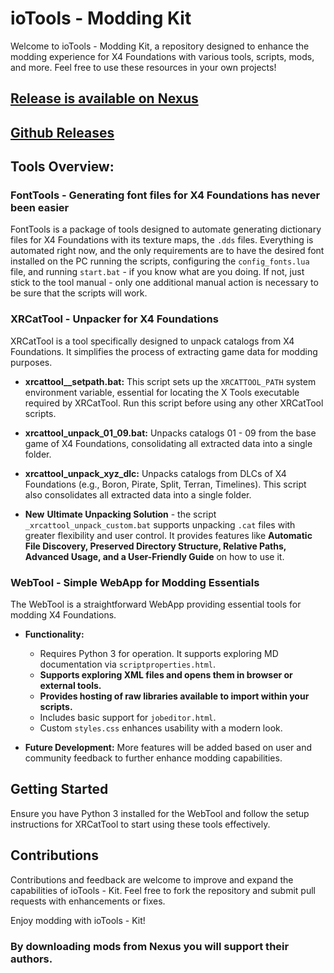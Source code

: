 # ioTools - Modding Kit

Welcome to ioTools - Modding Kit, a repository designed to enhance the modding experience for X4 Foundations with various tools, scripts, mods, and more. Feel free to use these resources in your own projects!

## [Release is available on Nexus](https://www.nexusmods.com/x4foundations/mods/1420?tab=description)
## [Github Releases](https://github.com/iomatix/ioTools-X4Foundations/releases)

## Tools Overview:

### FontTools - Generating font files for X4 Foundations has never been easier

FontTools is a package of tools designed to automate generating dictionary files for X4 Foundations with its texture maps, the `.dds` files.
Everything is automated right now, and the only requirements are to have the desired font installed on the PC running the scripts, configuring the `config_fonts.lua` file, and running `start.bat` - if you know what are you doing. If not, just stick to the tool manual - only one additional manual action is necessary to be sure that the scripts will work.

### XRCatTool - Unpacker for X4 Foundations

XRCatTool is a tool specifically designed to unpack catalogs from X4 Foundations. It simplifies the process of extracting game data for modding purposes.

- **xrcattool__setpath.bat:**
  This script sets up the `XRCATTOOL_PATH` system environment variable, essential for locating the X Tools executable required by XRCatTool. Run this script before using any other XRCatTool scripts.

- **xrcattool_unpack_01_09.bat:**
  Unpacks catalogs 01 - 09 from the base game of X4 Foundations, consolidating all extracted data into a single folder.

- **xrcattool_unpack_xyz_dlc:**
  Unpacks catalogs from DLCs of X4 Foundations (e.g., Boron, Pirate, Split, Terran, Timelines). This script also consolidates all extracted data into a single folder.

- **New** **Ultimate Unpacking Solution** - the script `_xrcattool_unpack_custom.bat` supports unpacking `.cat` files with greater flexibility and user control. It provides features like **Automatic File Discovery, Preserved Directory Structure, Relative Paths, Advanced Usage, and a User-Friendly Guide** on how to use it.

### WebTool - Simple WebApp for Modding Essentials

The WebTool is a straightforward WebApp providing essential tools for modding X4 Foundations.

- **Functionality:**
  - Requires Python 3 for operation. It supports exploring MD documentation via `scriptproperties.html`.
  - **Supports exploring XML files and opens them in browser or external tools.**
  - **Provides hosting of raw libraries available to import within your scripts.**
  - Includes basic support for `jobeditor.html`.
  - Custom `styles.css` enhances usability with a modern look.

- **Future Development:**
  More features will be added based on user and community feedback to further enhance modding capabilities.

## Getting Started

Ensure you have Python 3 installed for the WebTool and follow the setup instructions for XRCatTool to start using these tools effectively.

## Contributions

Contributions and feedback are welcome to improve and expand the capabilities of ioTools - Kit. Feel free to fork the repository and submit pull requests with enhancements or fixes.

Enjoy modding with ioTools - Kit!

### By downloading mods from Nexus you will support their authors.
